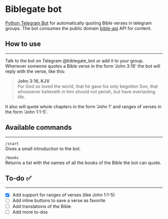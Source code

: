 # Biblegate bot
[Python Telegram Bot](https://github.com/python-telegram-bot/python-telegram-bot/) for automatically quoting Bible verses in telegram groups. The bot consumes the public domain [bible-api](https://github.com/seven1m/bible_api) API for content. 

## How to use  
---
Talk to the bot on Telegram @biblegate_bot or add it to your group. Whenever someone quotes a Bible verse in the form 'John 3:16' the bot will reply with the verse, like this:
>  **John 3:16, KJV**  
> For God so loved the world, that he gave his only begotten Son, that whosoever believeth in him should not perish, but have everlasting life.

It also will quote whole chapters in the form 'John 1' and ranges of verses in the form 'John 1:1-5'.

## Available commands  
---
`/start`  
Gives a small introduction to the bot.

`/books`  
Returns a list with the names of all the books of the Bible the bot can quote.

## To-do ✅  
---
- [x] Add support for ranges of verses (like John 1:1-5)  
- [ ] Add inline buttons to save a verse as favorite  
- [ ] Add translations of the Bible  
- [ ] Add more to-dos  
